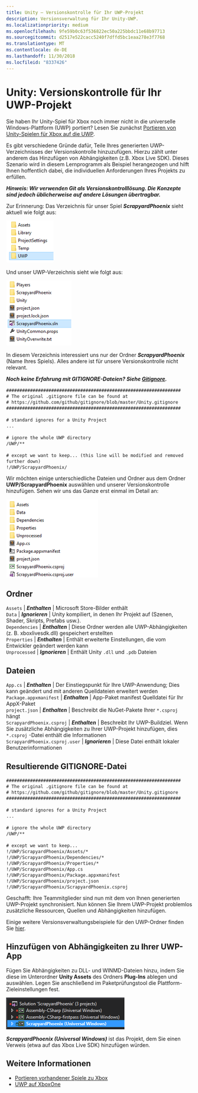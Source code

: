 ```yaml
---
title: Unity – Versionskontrolle für Ihr UWP-Projekt
description: Versionsverwaltung für Ihr Unity-UWP.
ms.localizationpriority: medium
ms.openlocfilehash: 9fe59b0c63f536822ec50a225bbdc11e68b97713
ms.sourcegitcommit: d2517e522cacc5240f7dffd5bc1eaa278e3f7768
ms.translationtype: MT
ms.contentlocale: de-DE
ms.lasthandoff: 11/30/2018
ms.locfileid: "8337426"
---
```

# <a name="unity-version-control-your-uwp-project"></a>Unity: Versionskontrolle für Ihr UWP-Projekt

Sie haben Ihr Unity-Spiel für Xbox noch immer nicht in die universelle Windows-Plattform (UWP) portiert?  Lesen Sie zunächst [Portieren von Unity-Spielen für Xbox auf die UWP](development-lanes-unity.md).

Es gibt verschiedene Gründe dafür, Teile Ihres generierten UWP-Verzeichnisses der Versionskontrolle hinzuzufügen. Hierzu zählt unter anderem das Hinzufügen von Abhängigkeiten (z.B. Xbox Live SDK).  Dieses Szenario wird in diesem Lernprogramm als Beispiel herangezogen und hilft Ihnen hoffentlich dabei, die individuellen Anforderungen Ihres Projekts zu erfüllen.

***Hinweis: Wir verwenden Git als Versionskontrolllösung.  Die Konzepte sind jedoch üblicherweise auf andere Lösungen übertragbar.***

Zur Erinnerung: Das Verzeichnis für unser Spiel ***ScrapyardPhoenix*** sieht aktuell wie folgt aus:

![Build-Zielordner](images/build-destination.png)

Und unser UWP-Verzeichnis sieht wie folgt aus:

![UWP-VS-Lösung](images/uwp-vs-solution.png)

In diesem Verzeichnis interessiert uns nur der Ordner ***ScrapyardPhoenix*** (Name Ihres Spiels).  Alles andere ist für unsere Versionskontrolle nicht relevant.

***Noch keine Erfahrung mit GITIGNORE-Dateien?  Siehe [Gitignore](https://git-scm.com/docs/gitignore).***

    ##################################################################
    # The original .gitignore file can be found at
    # https://github.com/github/gitignore/blob/master/Unity.gitignore
    ##################################################################

    # standard ignores for a Unity Project
    ...

    # ignore the whole UWP directory
    /UWP/**

    # except we want to keep... (this line will be modified and removed further down)
    !/UWP/ScrapyardPhoenix/

Wir möchten einige unterschiedliche Dateien und Ordner aus dem Ordner **UWP/ScrapyardPhoenix** auswählen und unserer Versionskontrolle hinzufügen.  Sehen wir uns das Ganze erst einmal im Detail an:

![UWP-Buildverzeichnis](images/uwp-build-directory.png)  

## <a name="folders"></a>Ordner  

`Assets` | ***Enthalten*** | Microsoft Store-Bilder enthält  
`Data`   | ***Ignorieren*** | Unity kompiliert, in denen Ihr Projekt auf (Szenen, Shader, Skripts, Prefabs usw.).  
`Dependencies` | ***Enthalten*** | Diese Ordner werden alle UWP-Abhängigkeiten (z. B. xboxlivesdk.dll) gespeichert erstellten  
`Properties` | ***Enthalten*** | Enthält erweiterte Einstellungen, die vom Entwickler geändert werden kann  
`Unprocessed` | ***Ignorieren*** | Enthält Unity `.dll` und `.pdb` Dateien  

## <a name="files"></a>Dateien  

`App.cs` | ***Enthalten*** | Der Einstiegspunkt für Ihre UWP-Anwendung; Dies kann geändert und mit anderen Quelldateien erweitert werden  
`Package.appxmanifest` | ***Enthalten*** | App-Paket manifest Quelldatei für Ihr AppX-Paket  
`project.json` | ***Enthalten*** | Beschreibt die NuGet-Pakete Ihrer `*.csproj` hängt  
`ScrapyardPhoenix.csproj` | ***Enthalten*** | Beschreibt Ihr UWP-Buildziel. Wenn Sie zusätzliche Abhängigkeiten zu Ihrer UWP-Projekt hinzufügen, dies `*.csproj` -Datei enthält die Informationen  
`ScrapyardPhoenix.csproj.user` | ***Ignorieren*** | Diese Datei enthält lokaler Benutzerinformationen

## <a name="resulting-gitignore"></a>Resultierende GITIGNORE-Datei

    ##################################################################
    # The original .gitignore file can be found at
    # https://github.com/github/gitignore/blob/master/Unity.gitignore
    ##################################################################

    # standard ignores for a Unity Project
    ...

    # ignore the whole UWP directory
    /UWP/**

    # except we want to keep...
    !/UWP/ScrapyardPhoenix/Assets/*
    !/UWP/ScrapyardPhoenix/Dependencies/*
    !/UWP/ScrapyardPhoenix/Properties/*
    !/UWP/ScrapyardPhoenix/App.cs
    !/UWP/ScrapyardPhoenix/Package.appxmanifest
    !/UWP/ScrapyardPhoenix/project.json
    !/UWP/ScrapyardPhoenix/ScrapyardPhoenix.csproj

Geschafft: Ihre Teammitglieder sind nun mit dem von Ihnen generierten UWP-Projekt synchronisiert. Nun können Sie Ihrem UWP-Projekt problemlos zusätzliche Ressourcen, Quellen und Abhängigkeiten hinzufügen.

Einige weitere Versionsverwaltungsbeispiele für den UWP-Ordner finden Sie [hier](https://bitbucket.org/Unity-Technologies/windowsstoreappssamples/overview).

## <a name="adding-dependencies-to-your-uwp-app"></a>Hinzufügen von Abhängigkeiten zu Ihrer UWP-App

Fügen Sie Abhängigkeiten zu DLL- und WINMD-Dateien hinzu, indem Sie diese im Unterordner **Unity Assets** des Ordners **Plug-Ins** ablegen und auswählen. Legen Sie anschließend im Paketprüfungstool die Plattform-Zieleinstellungen fest.

![UWP-Lösung](images/uwp-solution.PNG)

***ScrapyardPhoenix (Universal Windows)*** ist das Projekt, dem Sie einen Verweis (etwa auf das Xbox Live SDK) hinzufügen würden.

## <a name="see-also"></a>Weitere Informationen
- [Portieren vorhandener Spiele zu Xbox](development-lanes-landing.md)
- [UWP auf XboxOne](index.md)
